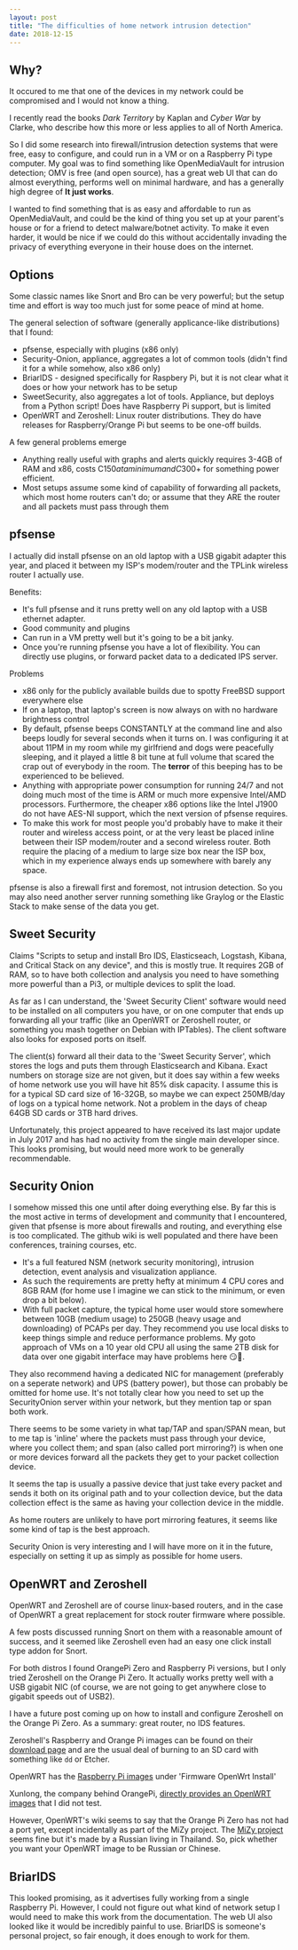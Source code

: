 ```yaml
---
layout: post
title: "The difficulties of home network intrusion detection"
date: 2018-12-15
---
```


## Why?
It occured to me that one of the devices in my network could be compromised and I would not know a thing.

I recently read the books *Dark Territory* by Kaplan and *Cyber War* by Clarke, who describe how this more or less applies to all of North America.

So I did some research into firewall/intrusion detection systems that were free, easy to configure, and could run in a VM or on a Raspberry Pi type computer. My goal was to find something like OpenMediaVault for intrusion detection; OMV is free (and open source), has a great web UI that can do almost everything, performs well on minimal hardware, and has a generally high degree of **It just works**.

I wanted to find something that is as easy and affordable to run as OpenMediaVault, and could be the kind of thing you set up at your parent's house or for a friend to detect malware/botnet activity. To make it even harder, it would be nice if we could do this without accidentally invading the privacy of everything everyone in their house does on the internet.


## Options
Some classic names like Snort and Bro can be very powerful; but the setup time and effort is way too much just for some peace of mind at home.

The general selection of software (generally applicance-like distributions) that I found:
- pfsense, especially with plugins (x86 only)
- Security-Onion, appliance, aggregates a lot of common tools (didn't find it for a while somehow, also x86 only)
- BriarIDS - designed specifically for Raspbery Pi, but it is not clear what it does or how your network has to be setup
- SweetSecurity, also aggregates a lot of tools. Appliance, but deploys from a Python script! Does have Raspberry Pi support, but is limited
- OpenWRT and Zeroshell: Linux router distributions. They do have releases for Raspberry/Orange Pi but seems to be one-off builds.


A few general problems emerge
- Anything really useful with graphs and alerts quickly requires 3-4GB of RAM and x86, costs C$150 at a minimum and C$300+ for something power efficient.
- Most setups assume some kind of capability of forwarding all packets, which most home routers can't do; or assume that they ARE the router and all packets must pass through them


## pfsense
I actually did install pfsense on an old laptop with a USB gigabit adapter this year, and placed it between my ISP's modem/router and the TPLink wireless router I actually use.

Benefits:
- It's full pfsense and it runs pretty well on any old laptop with a USB ethernet adapter.
- Good community and plugins
- Can run in a VM pretty well but it's going to be a bit janky.
- Once you're running pfsense you have a lot of flexibility. You can directly use plugins, or forward packet data to a dedicated IPS server.

Problems
- x86 only for the publicly available builds due to spotty FreeBSD support everywhere else
- If on a laptop, that laptop's screen is now always on with no hardware brightness control
- By default, pfsense beeps CONSTANTLY at the command line and also beeps loudly for several seconds when it turns on. I was configuring it at about 11PM in my room while my girlfriend and dogs were peacefully sleeping, and it played a little 8 bit tune at full volume that scared the crap out of everybody in the room. The **terror** of this beeping has to be experienced to be believed.
- Anything with appropriate power consumption for running 24/7 and not doing much most of the time is ARM or much more expensive Intel/AMD processors. Furthermore, the cheaper x86 options like the Intel J1900 do not have AES-NI support, which the next version of pfsense requires.
- To make this work for most people you'd probably have to make it their router and wireless access point, or at the very least be placed inline between their ISP modem/router and a second wireless router. Both require the placing of a medium to large size box near the ISP box, which in my experience always ends up somewhere with barely any space.

pfsense is also a firewall first and foremost, not intrusion detection. So you may also need another server running something like Graylog or the Elastic Stack to make sense of the data you get.


## Sweet Security
Claims "Scripts to setup and install Bro IDS, Elasticseach, Logstash, Kibana, and Critical Stack on any device", and this is mostly true.
It requires 2GB of RAM, so to have both collection and analysis you need to have something more powerful than a Pi3, or multiple devices to split the load.

As far as I can understand, the 'Sweet Security Client' software would need to be installed on all computers you have, or on one computer that ends up forwarding all your traffic (like an OpenWRT or Zeroshell router, or something you mash together on Debian with IPTables). The client software also looks for exposed ports on itself.

The client(s) forward all their data to the 'Sweet Security Server', which stores the logs and puts them through Elasticsearch and Kibana. Exact numbers on storage size are not given, but it does say within a few weeks of home network use you will have hit 85% disk capacity. I assume this is for a typical SD card size of 16-32GB, so maybe we can expect 250MB/day of logs on a typical home network. Not a problem in the days of cheap 64GB SD cards or 3TB hard drives.

Unfortunately, this project appeared to have received its last major update in July 2017 and has had no activity from the single main developer since. This looks promising, but would need more work to be generally recommendable.


## Security Onion
I somehow missed this one until after doing everything else. By far this is the most active in terms of development and community that I encountered, given that pfsense is more about firewalls and routing, and everything else is too complicated. The github wiki is well populated and there have been conferences, training courses, etc.

- It's a full featured NSM (network security monitoring), intrusion detection, event analysis and visualization appliance.
- As such the requirements are pretty hefty at minimum 4 CPU cores and 8GB RAM (for home use I imagine we can stick to the minimum, or even drop a bit below).
- With full packet capture, the typical home user would store somewhere between 10GB (medium usage) to 250GB (heavy usage and downloading) of PCAPs per day. They recommend you use local disks to keep things simple and reduce performance problems. My goto approach of VMs on a 10 year old CPU all using the same 2TB disk for data over one gigabit interface may have problems here 😏🙈.

They also recommend having a dedicated NIC for management (preferably on a seperate network) and UPS (battery power), but those can probably be omitted for home use. It's not totally clear how you need to set up the SecurityOnion server within your network, but they mention tap or span both work.

There seems to be some variety in what tap/TAP and span/SPAN mean, but to me tap is 'inline' where the packets must pass through your device, where you collect them; and span (also called port mirroring?) is when one or more devices forward all the packets they get to your packet collection device.

It seems the tap is usually a passive device that just take every packet and sends it both on its original path and to your collection device, but the data collection effect is the same as having your collection device in the middle.

As home routers are unlikely to have port mirroring features, it seems like some kind of tap is the best approach.

Security Onion is very interesting and I will have more on it in the future, especially on setting it up as simply as possible for home users.


## OpenWRT and Zeroshell
OpenWRT and Zeroshell are of course linux-based routers, and in the case of OpenWRT a great replacement for stock router firmware where possible.

A few posts discussed running Snort on them with a reasonable amount of success, and it seemed like Zeroshell even had an easy one click install type addon for Snort.

For both distros I found OrangePi Zero and Raspberry Pi versions, but I only tried Zeroshell on the Orange Pi Zero. 
It actually works pretty well with a USB gigabit NIC (of course, we are not going to get anywhere close to gigabit speeds out of USB2).

I have a future post coming up on how to install and configure Zeroshell on the Orange Pi Zero. As a summary: great router, no IDS features.

Zeroshell's Raspberry and Orange Pi images can be found on their [download page](https://zeroshell.org/download/) and are the usual deal of burning to an SD card with something like `dd` or Etcher.

OpenWRT has the [Raspberry Pi images](https://openwrt.org/toh/raspberry_pi_foundation/raspberry_pi) under 'Firmware OpenWrt Install'

Xunlong, the company behind OrangePi, [directly provides an OpenWRT images](http://www.orangepi.org/downloadresources/orangepizero/2017-05-05/orangepizero_f76137cbe2e0f38f8d5b32c.html) that I did not test. 

However, OpenWRT's wiki seems to say that the Orange Pi Zero has not had a port yet, except incidentally as part of the MiZy project. The [MiZy project](https://hyphop.github.io/mizy/) seems fine but it's made by a Russian living in Thailand. So, pick whether you want your OpenWRT image to be Russian or Chinese.


## BriarIDS
This looked promising, as it advertises fully working from a single Raspberry Pi. However, I could not figure out what kind of network setup I would need to make this work from the documentation. The web UI also looked like it would be incredibly painful to use. BriarIDS is someone's personal project, so fair enough, it does enough to work for them.


